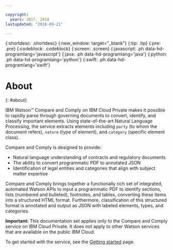 ```yaml
---

copyright:
  years: 2017, 2018
lastupdated: "2018-09-21"

---
```


{:shortdesc: .shortdesc}
{:new_window: target="_blank"}
{:tip: .tip}
{:pre: .pre}
{:codeblock: .codeblock}
{:screen: .screen}
{:javascript: .ph data-hd-programlang='javascript'}
{:java: .ph data-hd-programlang='java'}
{:python: .ph data-hd-programlang='python'}
{:swift: .ph data-hd-programlang='swift'}

# About
{: #about}

IBM Watson&trade; Compare and Comply on IBM Cloud Private makes it possible to rapidly parse through governing documents to convert, identify, and classify important elements. Using state-of-the-art Natural Language Processing, the service extracts elements including `party` (to whom the document refers), `nature` (type of element), and `category` (specific element class).

Compare and Comply is designed to provide:

 - Natural language understanding of contracts and regulatory documents
 - The ability to convert programmatic PDF to annotated JSON
 - Identification of legal entities and categories that align with subject matter expertise

Compare and Comply brings together a functionally rich set of integrated, automated Watson APIs to input a programmatic PDF to identify sections, lists (numbered and bulleted), footnotes, and tables, converting these items into a structured HTML format. Furthermore, classification of this structured format is annotated and output as JSON with labeled elements, types, and categories.

**Important:** This documentation set applies only to the Compare and Comply service on IBM Cloud Private. It does not apply to other Watson services that are available on the public IBM Cloud.

To get started with the service, see the [Getting started](/docs/services/compare-and-comply/getting-started.html) page.


